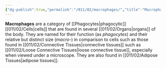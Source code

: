 ```yaml
---
{"dg-publish":true,"permalink":"/011/02/macrophages/","title":"Macrophages","tags":["BIOL422"],"noteIcon":"1","created":"2024-09-26T13:45:04.101-07:00","updated":"2024-09-26T15:21:04.313-07:00"}
---
```


**Macrophages** are a category of [[Phagocytes\|phagocytic]] [[011/02/Cells\|cells]] that are found in several [[011/02/Organs\|organs]] of the body. They are named for their function (as *phagocytes*) and their relative but distinct size (*macro-*) in comparison to cells such as those found in [[011/02/Connective Tissues\|connective tissues]] such as [[011/02/Loose Connective Tissues\|loose connective tissue]], especially when viewed under a microscope. They are also found in [[011/02/Adipose Tissues\|adipose tissues]].